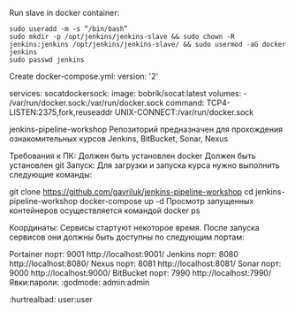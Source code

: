 Run slave in docker container:

    sudo useradd -m -s “/bin/bash”
    sudo mkdir -p /opt/jenkins/jenkins-slave && sudo chown -R jenkins:jenkins /opt/jenkins/jenkins-slave/ && sudo usermod -aG docker jenkins
    sudo passwd jenkins

Create docker-compose.yml: 
version: '2'

services:
  socatdockersock:
    image: bobrik/socat:latest
    volumes:
      - /var/run/docker.sock:/var/run/docker.sock
    command: TCP4-LISTEN:2375,fork,reuseaddr UNIX-CONNECT:/var/run/docker.sock









jenkins-pipeline-workshop
Репозиторий предназначен для прохождения ознакомительных курсов Jenkins, BitBucket, Sonar, Nexus

Требования к ПК:
Должен быть установлен docker
Должен быть установлен git
Запуск:
Для загрузки и запуска курса нужно выполнить следующие команды:

git clone https://github.com/gavriluk/jenkins-pipeline-workshop
cd jenkins-pipeline-workshop
docker-compose up -d
Просмотр запущенных контейнеров осуществляется командой docker ps

Координаты:
Сервисы стартуют некоторое время. После запуска сервисов они должны быть доступны по следующим портам:

Portainer порт: 9001 http://localhost:9001/
Jenkins порт: 8080 http://localhost:8080/
Nexus порт: 8081 http://localhost:8081/
Sonar порт: 9000 http://localhost:9000/
BitBucket порт: 7990 http://localhost:7990/
Явки:пароли:
:godmode: admin:admin

:hurtrealbad: user:user
